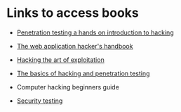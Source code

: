 # Links to access books
- [Penetration testing a hands on introduction to hacking](https://github.com/Artist-dk/Books/blob/master/Linux/Penetration%20Testing%20A%20Hands-On%20Introduction%20to%20Hacking.pdf)
- [The web application hacker's handbook](https://github.com/Artist-dk/Books/blob/master/Linux/The%20Web%20Application%20Hackers%20Handbook%202nd%20Edition.pdf)
- [Hacking the art of exploitation](https://github.com/Artist-dk/Books/blob/master/Linux/Jon%20Erickson%20-%20Hacking%20Art%20of%20Exploitation.pdf)
- [The basics of hacking and penetration testing](https://github.com/Artist-dk/Books/blob/master/Linux/Patrick%2BEngebretson%2BThe%2BBasics%2Bof%2BHacking%2Band%2BPenetration%2BTesting%2C%2BSecond%2BEdition%2B(2013).pdf)
- Computer hacking beginners guide



- [Security testing](https://github.com/Vamckis/HackerBooks/tree/main)

